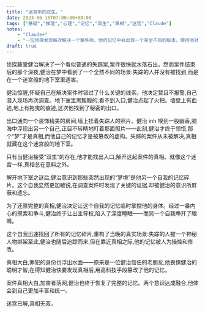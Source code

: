 ```yaml
---
title: "迷宫中的双生。"
date: 2023-06-15T07:00:00+08:00
tags: ["悬疑","推理","心理","记忆","双生","真相","迷宫","Claude"]
notes:
    - "Claude+"
    - "一位侦探发现每次解决一个案件后，他的记忆中会出现一个完全不同的版本，使得他对自己的能力产生怀疑。"
draft: true
---
```


侦探藤堂健治解决了一个看似普通的失踪案,案件很快就水落石出。然而案件结束后的那个深夜,健治在梦中看到了一个全然不同的场景:失踪的人并没有被找到,而是在一个迷宫般的地下室里遇害。

健治惊醒,怀疑自己在解决案件时错过了什么关键的线索。他决定暂且不报警,自己潜入现场再次调查。地下室里黑黢黢的,看不到入口,健治点起了火把。墙壁上有血迹,地上有拖曳的痕迹,这次他找到了秘密的出口。

出口通向一个装饰精美的房间,墙上挂着失踪人的照片。健治 inh 嗅到一股幽香,脑海中浮现出另一个自己,正目不转睛地盯着那面照片——此刻,健治才终于领悟,那个“梦”才是真相,而他自己的记忆才是被篡改的虚构。失踪的案件从未被解决,真相就藏在这个迷宫般的地下室。

只有当健治接受“双生”的存在,他才能找出入口,解开这起案件的真相。就像这个迷宫一样,真相总在意料之外。

解开地下室之谜后,健治意识到那些突然出现的“梦境”是他另一个自我的记忆碎片。这个自我显然更加敏锐,在调查案件时发现了关键的证据,却被健治的意识所屏蔽和遗忘。

为了还原完整的真相,健治决定让这个自我的记忆临时掌控他的身体。经过一番内心的摸索和争斗,健治终于让出主导权,陷入了深度睡眠——而另一个自我睁开了眼睛。

这个自我迅速找回了所有的记忆碎片,重构了当晚的真实场景:失踪的人被一个神秘人物绑架至此,健治也随后追踪而来,但在靠近真相之际,他的记忆被人为操控和修改。

真相大白,罪犯的身份也浮出水面——原来是一位健治信任的老朋友,他畏惧健治的聪明才智,在得知健治快要发现真相后,用高科技手段篡改了他的记忆。

案件真相大白,加害者落网,健治也终于恢复了完整的记忆。两个意识达成融合,他体会到自己更加丰富和统一。

迷宫已解,真相无双。
